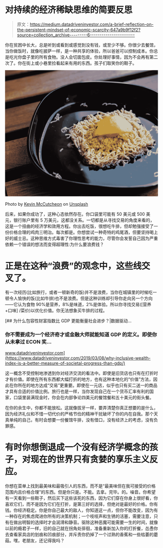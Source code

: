 # 对持续的经济稀缺思维的简要反思

> 原文：<https://medium.datadriveninvestor.com/a-brief-reflection-on-the-persistent-mindset-of-economic-scarcity-647a9b9f12f2?source=collection_archive---------6----------------------->

你在贫困中长大，总是听到或看到或感觉到没有钱，或至少不够。你很少去餐馆，当你做饭时，就像吃披萨一样，是一种共享的体验，所以爸爸可以控制成本。你总是吃光你盘子里的所有食物。没人会切面包皮。你处理好事情，因为不会再有第二次了。你在街上或小巷里捡看起来有用的东西。孩子们取笑你的鞋子。

![](img/afb97219aa900140b29ce9acb86b6caf.png)

Photo by [Kevin McCutcheon](https://unsplash.com/@kevinmccutcheon?utm_source=unsplash&utm_medium=referral&utm_content=creditCopyText) on [Unsplash](https://unsplash.com/s/photos/cheap?utm_source=unsplash&utm_medium=referral&utm_content=creditCopyText)

后来，如果你成功了，这种心态依然存在。你口袋里可能有 50 美元或 500 美元，银行账户里有 5 万美元，这都没关系。一切都是从寻找交易的角度来看的，这是一个扭曲的经济学和效用方程。你出去吃饭，很想吃牛排，但却勉强接受了一份价格合理的鸡肉三明治。每次都是。你想尝试一种奇特的鸡尾酒，但要坚持喝上好的威士忌。这种思维方式毒害了你理性思考的能力，尽管你会发誓自己因为严重依赖一个错误的想法而变得超理性:为什么要浪费钱？

# 正是在这种“浪费”的观念中，这些线交叉了。

有一次经历(比如旅行，或者一顿新奇的饭)并不是浪费，当你在城镇里的时候吃一顿令人愉快的饭(比如牛排)也不是浪费。但是这种训练却引导你走向另一个方向——它认为食物 90%是营养，8%是味道，2%是体验。所以你寻找交易([营养+口味] /菜价)以优化价值。你无法想象买牛排的过程。

[](https://www.datadriveninvestor.com/2019/03/08/why-inclusive-wealth-index-is-a-better-measure-of-societal-progress-than-gdp/) [## 为什么包容性财富指数比 GDP 更能衡量社会进步？|数据驱动…

### 你不需要成为一个经济奇才或金融大师就能知道 GDP 的定义。即使你从未拿过 ECON 奖…

www.datadriveninvestor.com](https://www.datadriveninvestor.com/2019/03/08/why-inclusive-wealth-index-is-a-better-measure-of-societal-progress-than-gdp/) 

这一概念不受控制地渗透到你对经济交流的看法中。即使是旧货店也只有在打折时才有价值。即使在所有东西都大幅打折的地方，也有这种本地化的“价值”方法，因此在你所在的地方达成“交易”更重要。即使在一元店，似乎也只有买二送一的商品才具有合适的价值比例。旅行也是一样，当你发现自己在一个货币汇率有利的国家，口袋里装满现金时，你会在内部争论四美元的餐馆餐和五十美元的街头餐。

在你的余生中，你都不能放松。这就像拔牙一样，要弄清楚你真正想要的是什么，因为经济礼仪和不惜一切代价的严格节俭的精神干扰破坏了你的内在自我。那个天真单纯的自己，有时会想要一份餐馆牛排，没有借口，没有经济上的考虑，没有负罪感。

# 有时你想倒退成一个没有经济学概念的孩子，对现在的世界只有贪婪的享乐主义反应。

你想在菜单上找到最美味和最吸引人的东西，而不是“最美味但在我可接受的价格范围内且价格合理”的东西。但是你只是。不能。去拿。完毕。的。噪音。你希望有一天看到一些鞋子，然后买下这些该死的东西，因为它们穿在你身上很好看，你喜欢它们，而不是因为它们在打折，是第三好的选择，但绝对是最好的价格。你有钱。你经济稳定。你是你自己最大的敌人，你知道这一点，但你不能改变，因为有一种存在的焦虑爬进你所有的决策机制；一个吱吱声和生锈的活塞，需要注意，只有在做出明智的选择时才会润滑和静音。驱除这种恶魔可能需要一生的时间，就像以前的瘾君子一样，旧的自己就在拐角处徘徊，准备重新加入你的打折餐，怂恿你去查看家具店的划痕和凹痕部分，并斥责你扔掉了一个过熟的香蕉和一些枯萎的蘑菇。嘿，老朋友，还记得我吗？